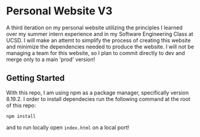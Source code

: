 # Personal Website V3 #
A third iteration on my personal website utilizing the principles I learned over my summer intern experience and in my Software Engineering Class at UCSD. I will make an attemt to simplify the process of creating this website and minimize the dependencies needed to produce the website. I will not be managing a team for this website, so I plan to commit directly to dev and merge only to a main 'prod' version!

## Getting Started ##
With this repo, I am using npm as a package manager, specifically version 8.19.2.
I order to install dependecies run the following command at the root of this repo:
```
npm install
```
and to run locally open ```index.html``` on a local port!